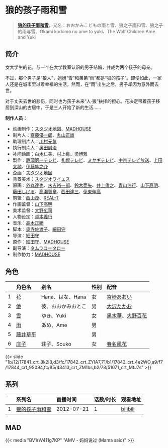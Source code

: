 # 狼的孩子雨和雪


> <u>**[狼的孩子雨和雪](https://bgm.tv/subject/28440)**</u>，又名：おおかみこどもの雨と雪、狼之子雨和雪、狼之子的雨与雪、Okami kodomo no ame to yuki、The Wolf Children Ame and Yuki

## 简介

女大学生的花，与一个在大学教室认识的男子结婚，并成为两个孩子的母亲。

不过，那个男子是“狼人”，姐姐“雪”和弟弟“雨”都是“狼的孩子”。即便如此，一家人还是在城市里过着幸福的生活。然而，在“雨”出生之后，男子却因为意外而去世。

对于丈夫去世的悲伤，同时也为孩子未来“人·狼”抉择的担心。花决定带着孩子移居到深山的古居中，于是三人开始了新的生活……

**制作人员：**
- 动画制作：[スタジオ地図](https://bgm.tv/person/8339)、[MADHOUSE](https://bgm.tv/person/603)
- 制片人：[齋藤優一郎](https://bgm.tv/person/55158)、[丸山正雄](https://bgm.tv/person/914)
- 助理制片人：[川村元気](https://bgm.tv/person/25912)
- 执行制片人：[奥田誠治](https://bgm.tv/person/19591)
- 补间动画：[白木仁美](https://bgm.tv/person/39713)、[村上泉](https://bgm.tv/person/26527)、[梁博雅](https://bgm.tv/person/15512)
- 製作：[静岡第一テレビ](https://bgm.tv/person/55934)、[札幌テレビ](https://bgm.tv/person/55932)、[ミヤギテレビ](https://bgm.tv/person/55933)、[中京テレビ放送](https://bgm.tv/person/49702)、[上田太地](https://bgm.tv/person/64479)、[伊藤隼之介](https://bgm.tv/person/64897)
- 企画：[スタジオ地図](https://bgm.tv/person/8339)
- 背景美术：[スタジオワイエス](https://bgm.tv/person/6097)
- 原画：[外丸達也](https://bgm.tv/person/11286)、[末吉裕一郎](https://bgm.tv/person/2251)、[鈴木亜矢](https://bgm.tv/person/23360)、[井上俊之](https://bgm.tv/person/2177)、[青山浩行](https://bgm.tv/person/3075)、[山下高明](https://bgm.tv/person/2648)、[藤田しげる](https://bgm.tv/person/1709)、[高瀬智章](https://bgm.tv/person/12641)、[西田達三](https://bgm.tv/person/12595)、[伊東伸高](https://bgm.tv/person/3164)
- 剪辑：[西山茂](https://bgm.tv/person/6004)、[REAL-T](https://bgm.tv/person/46772)
- 作画监督：[山下高明](https://bgm.tv/person/2648)
- 美术监督：[大野広司](https://bgm.tv/person/14773)
- 人物设定：[貞本義行](https://bgm.tv/person/96)
- 音乐：[高木正勝](https://bgm.tv/person/7883)
- 脚本：[奥寺佐渡子](https://bgm.tv/person/3073)、[細田守](https://bgm.tv/person/2298)
- 导演：[細田守](https://bgm.tv/person/2298)
- 原作：[細田守](https://bgm.tv/person/2298)、[MADHOUSE](https://bgm.tv/person/603)
- 副导演：[タムラコータロー](https://bgm.tv/person/11563)
- 制作协力：[MADHOUSE](https://bgm.tv/person/603)

## 角色

|     |   角色名   |   别名  | 性别 |  配音  |
|:--- |:------  |:----      |:---  |:--   |
| 1 | [花](https://bgm.tv/character/17841) | Hana、はな、Hana | 女 | [宮﨑あおい](https://bgm.tv/person/10563) |
| 2 | [他](https://bgm.tv/character/17842) | 彼、おおかみおとこ | 男 | [大沢たかお](https://bgm.tv/person/4198) |
| 3 | [雪](https://bgm.tv/character/17843) | ゆき、Yuki | 女 | [黒木華](https://bgm.tv/person/18327)、[大野百花](https://bgm.tv/person/21610) |
| 4 | [雨](https://bgm.tv/character/17844) | あめ、Ame | 男 |  |
| 5 | [藤井草平](https://bgm.tv/character/43413) |  | 男 |  |
| 6 | [庄子](https://bgm.tv/character/51071) | 荘子、Souko | 女 | [春名風花](https://bgm.tv/person/7861) |

{{< slide "1b/12/17841_crt_8k2I8,d3/fc/17842_crt_ZYIA7,71/b1/17843_crt_4e2WO,a9/f7/17844_crt_9S094,fc/85/43413_crt_ZM1bs,b2/78/51071_crt_MtJ7s" >}}

## 系列

|     |   系列名   |   首播时间  | 话数/时长  | 观看地址 |
|:---  |:------    |:----      |:---       |:---  |
| 1 |[狼的孩子雨和雪](https://bgm.tv/subject/28440)| 2012-07-21 | 1 | [bilibili](https://www.bilibili.com/bangumi/play/ss2923)  |


## MAD

{{< media  "BV1rW411g7KP"
"AMV - 妈妈说过 (Mama said)"  >}}
